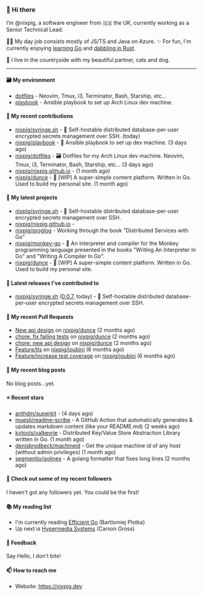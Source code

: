 ### 🐽 Hi there

I’m @nixpig, a software engineer from 🇬🇧 the UK, currently working as a Senior Technical Lead.

👨‍💻 My day job consists mostly of JS/TS and Java on Azure. ✨ For fun, I'm currently enjoying [learning Go](https://github.com/nixpig?tab=repositories&q=&type=public&language=go&sort=) and [dabbling in Rust](https://github.com/nixpig?tab=repositories&q=&type=public&language=rust&sort=). 

🏡 I live in the countryside with my beautiful partner, cats and dog.

--- 

#### 🗃️ My environment
- [dotfiles](https://github.com/nixpig/dotfiles) - Neovim, Tmux, i3, Terminator, Bash, Starship, etc...
- [playbook](https://github.com/nixpig/playbook) - Ansible playbook to set up Arch Linux dev machine.

#### 👷 My recent contributions

- [nixpig/syringe.sh](https://github.com/nixpig/syringe.sh) - 🔐 Self-hostable distributed database-per-user encrypted secrets management over SSH. (today)
- [nixpig/playbook](https://github.com/nixpig/playbook) - 📑 Ansible playbook to set up dev machine. (3 days ago)
- [nixpig/dotfiles](https://github.com/nixpig/dotfiles) - 🗃️ Dotfiles for my Arch Linux dev machine. Neovim, Tmux, i3, Terminator, Bash, Starship, etc... (3 days ago)
- [nixpig/nixpig.github.io](https://github.com/nixpig/nixpig.github.io) -  (1 month ago)
- [nixpig/dunce](https://github.com/nixpig/dunce) - 🧠 [WIP] A super-simple content platform. Written in Go. Used to build my personal site.  (1 month ago)

#### 🌱 My latest projects

- [nixpig/syringe.sh](https://github.com/nixpig/syringe.sh) - 🔐 Self-hostable distributed database-per-user encrypted secrets management over SSH.
- [nixpig/nixpig.github.io](https://github.com/nixpig/nixpig.github.io) - 
- [nixpig/proglog](https://github.com/nixpig/proglog) - Working through the book &#34;Distributed Services with Go&#34;
- [nixpig/monkey-go](https://github.com/nixpig/monkey-go) - 🐒 An interpreter and compiler for the Monkey programming language presented in the books &#34;Writing An Interpreter In Go&#34; and &#34;Writing A Compiler In Go&#34;.
- [nixpig/dunce](https://github.com/nixpig/dunce) - 🧠 [WIP] A super-simple content platform. Written in Go. Used to build my personal site. 


#### 🔭 Latest releases I've contributed to

- [nixpig/syringe.sh](https://github.com/nixpig/syringe.sh) ([0.0.7](https://github.com/nixpig/syringe.sh/releases/tag/0.0.7), today) - 🔐 Self-hostable distributed database-per-user encrypted secrets management over SSH.

#### 🔨 My recent Pull Requests

- [New api design](https://github.com/nixpig/dunce/pull/3) on [nixpig/dunce](https://github.com/nixpig/dunce) (2 months ago)
- [chore: fix failing tests](https://github.com/nixpig/dunce/pull/2) on [nixpig/dunce](https://github.com/nixpig/dunce) (2 months ago)
- [chore: new api design](https://github.com/nixpig/dunce/pull/1) on [nixpig/dunce](https://github.com/nixpig/dunce) (2 months ago)
- [Feature/tls](https://github.com/nixpig/joubini/pull/5) on [nixpig/joubini](https://github.com/nixpig/joubini) (6 months ago)
- [Feature/increase test coverage](https://github.com/nixpig/joubini/pull/4) on [nixpig/joubini](https://github.com/nixpig/joubini) (6 months ago)

#### 📜 My recent blog posts

No blog posts...yet.



#### ⭐ Recent stars

- [anthdm/superkit](https://github.com/anthdm/superkit) -  (4 days ago)
- [muesli/readme-scribe](https://github.com/muesli/readme-scribe) - A GitHub Action that automatically generates &amp; updates markdown content (like your README.md) (2 weeks ago)
- [kvtools/valkeyrie](https://github.com/kvtools/valkeyrie) - Distributed Key/Value Store Abstraction Library written in Go. (1 month ago)
- [denisbrodbeck/machineid](https://github.com/denisbrodbeck/machineid) - Get the unique machine id of any host (without admin privileges) (1 month ago)
- [segmentio/golines](https://github.com/segmentio/golines) - A golang formatter that fixes long lines (2 months ago)

#### 👯 Check out some of my recent followers

I haven't got any followers yet. You could be the first!

#### 📚️ My reading list
- I'm currently reading [Efficient Go](https://www.oreilly.com/library/view/efficient-go/9781098105709/) (Bartlomiej Plotka)
- Up next is [Hypermedia Systems](https://hypermedia.systems/) (Carson Gross)

#### 💬 Feedback

Say Hello, I don't bite!

#### 📫 How to reach me

- Website: https://nixpig.dev

